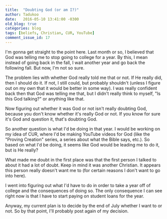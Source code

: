 ```yaml
---
title:  "Doubting God (or am I?)"
author: Tadukoo
date:   2016-05-10 13:41:00 -0300
old_blog: true
categories: blog
tags: [beliefs, Christian, CUR, YouTube]
comment_issue_id: 17
---
```

I'm gonna get straight to the point here. Last month or so, I believed that God was telling me to stop going to college for a year. By this, I mean instead of 
going back in the fall, I wait another year and go back the following fall. But now, I'm not so sure.

The problem lies with whether God really told me that or not. If He really did, then I should do it. If not, I still could, but probably shouldn't (unless I 
figure out on my own that it would be better in some way). I was really confident back then that God was telling me that, but I didn't really think to myself, 
"Is this God talking?" or anything like that.

Now figuring out whether it was God or not isn't really doubting God, because you don't know whether it's really God or not. If you know for sure it's God 
and question it, that's doubting God.

So another question is what I'd be doing in that year. I would be working on my idea of CUR, where I'd be making YouTube videos for God (like the "Proving 
Creation" series, a series about what the Bible says, etc.). So based on what I'd be doing, it seems like God would be leading me to do it, but is He really?

What made me doubt in the first place was that the first person I talked to about it had a lot of doubt. Keep in mind it was another Christian. It appears 
this person really doesn't want me to (for certain reasons I don't want to go into here).

I went into figuring out what I'd have to do in order to take a year off of college and the consequences of doing so. The only consequence I can see right 
now is that I have to start paying on student loans for the year.

Anyway, my current plan is to decide by the end of July whether I want to or not. So by that point, I'll probably post again of my decision.
